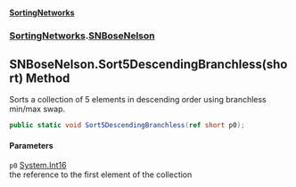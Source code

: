 #### [SortingNetworks](index.md 'index')
### [SortingNetworks](SortingNetworks.md 'SortingNetworks').[SNBoseNelson](SortingNetworks_SNBoseNelson.md 'SortingNetworks.SNBoseNelson')
## SNBoseNelson.Sort5DescendingBranchless(short) Method
Sorts a collection of 5 elements in descending order using branchless min/max swap.  
```csharp
public static void Sort5DescendingBranchless(ref short p0);
```
#### Parameters
<a name='SortingNetworks_SNBoseNelson_Sort5DescendingBranchless(short)_p0'></a>
`p0` [System.Int16](https://docs.microsoft.com/en-us/dotnet/api/System.Int16 'System.Int16')  
the reference to the first element of the collection
  
